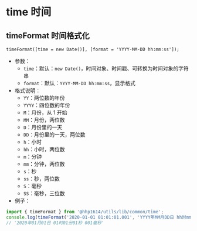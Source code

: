 # time 时间

## timeFormat 时间格式化

```text
timeFormat([time = new Date()], [format = 'YYYY-MM-DD hh:mm:ss']);
```

- 参数：
    - `time`：默认：`new Date()`，时间对象、时间戳、可转换为时间对象的字符串
    - `format`：默认：`YYYY-MM-DD hh:mm:ss`，显示格式
- 格式说明：
    - `YY`：两位数的年份
    - `YYYY`：四位数的年份
    - `M`：月份，从 1 开始
    - `MM`：月份，两位数
    - `D`：月份里的一天
    - `DD`：月份里的一天，两位数
    - `h`：小时
    - `hh`：小时，两位数
    - `m`：分钟
    - `mm`：分钟，两位数
    - `s`：秒
    - `ss`：秒，两位数
    - `S`：毫秒
    - `SS`：毫秒，三位数
- 例子：
```js
import { timeFormat } from '@hhp1614/utils/lib/common/time';
console.log(timeFormat('2020-01-01 01:01:01.001', 'YYYY年MM月DD日 hh时mm分ss秒 SS毫秒'));
// '2020年01月01日 01时01分01秒 001毫秒'
```
